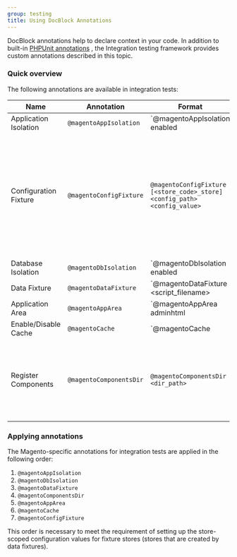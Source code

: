 ```yaml
---
group: testing
title: Using DocBlock Annotations
---
```


DocBlock annotations help to declare context in your code. In addition to built-in [PHPUnit annotations][]
, the Integration testing framework provides custom annotations described in this topic.

### Quick overview

The following annotations are available in integration tests:

Name|Annotation|Format|Description
---|---|---|---
Application Isolation|`@magentoAppIsolation`|`@magentoAppIsolation enabled|disabled`|Enables or disables application isolation when you run tests. When enabled, an application state after a test run will be the same as before the test run. For example, you should enable it, when you want to create sessions in a test, but you don't want them to affect other tests.
Configuration Fixture|`@magentoConfigFixture`|`@magentoConfigFixture [<store_code>_store] <config_path> <config_value>`|Sets up configuration settings for a particular test. The list of settings is stored in the `core_config_data` database table. After the test execution, the settings revert to their original state.
Database Isolation|`@magentoDbIsolation`|`@magentoDbIsolation enabled|disabled`|Enables or disables database isolation. Disabled by default, unless you are using `@magentoDataFixture`, in which case it is enabled by default. All data, required for a test, live during transaction only. Any test results won't be written in a database.
Data Fixture|`@magentoDataFixture`|`@magentoDataFixture <script_filename>|<method_name>`|Points to a class or a method which creates testing entities (fixtures) for test execution.
Application Area|`@magentoAppArea`|`@magentoAppArea adminhtml|frontend|global`|Configures test environment in the context of specified application area.
Enable/Disable Cache|`@magentoCache`|`@magentoCache <type>|all enabled|disabled`|Enables or disables certain cache segment or all of them to prevent isolation problems.
Register Components|`@magentoComponentsDir`|`@magentoComponentsDir <dir_path>`|Registers fixture components from specified directory (recursively). Unregisters the components after the test is finished.

### Applying annotations

The Magento-specific annotations for integration tests are applied in the following order:

1. `@magentoAppIsolation`
1. `@magentoDbIsolation`
1. `@magentoDataFixture`
1. `@magentoComponentsDir`
1. `@magentoAppArea`
1. `@magentoCache`
1. `@magentoConfigFixture`

This order is necessary to meet the requirement of setting up the store-scoped configuration values for fixture stores (stores that are created by data fixtures).

<!-- LINK DEFINITIONS -->

[PHPUnit annotations]: https://phpunit.readthedocs.io/en/9.1/annotations.html
